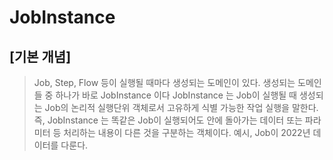 # JobInstance

## [기본 개념]
> Job, Step, Flow 등이 실행될 때마다 생성되는 도메인이 있다. 생성되는 도메인들 중 하나가 바로 JobInstance 이다
> JobInstance 는 Job이 실행될 때 생성되는 Job의 논리적 실행단위 객체로서 고유하게 식별 가능한 작업 실행을 말한다.
> 즉, JobInstance 는 똑같은 Job이 실행되어도 안에 돌아가는 데이터 또는 파라미터 등 처리하는 내용이 다른 것을 구분하는 객체이다.
> 예시, Job이 2022년 데이터를 다룬다.
> 
